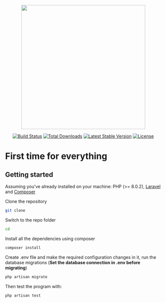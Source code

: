 <p align="center"><a href="https://laravel.com" target="_blank"><img src="https://raw.githubusercontent.com/laravel/art/master/logo-lockup/5%20SVG/2%20CMYK/1%20Full%20Color/laravel-logolockup-cmyk-red.svg" width="400"></a></p>

<p align="center">
<a href="https://travis-ci.org/laravel/framework"><img src="https://travis-ci.org/laravel/framework.svg" alt="Build Status"></a>
<a href="https://packagist.org/packages/laravel/framework"><img src="https://img.shields.io/packagist/dt/laravel/framework" alt="Total Downloads"></a>
<a href="https://packagist.org/packages/laravel/framework"><img src="https://img.shields.io/packagist/v/laravel/framework" alt="Latest Stable Version"></a>
<a href="https://packagist.org/packages/laravel/framework"><img src="https://img.shields.io/packagist/l/laravel/framework" alt="License"></a>
</p>

# First time for everything

## Getting started

Assuming you've already installed on your machine: PHP (>= 8.0.2), [Laravel](https://laravel.com) and [Composer](https://getcomposer.org)

Clone the repository

```bash
git clone
```

Switch to the repo folder

```bash
cd
```

Install all the dependencies using composer

```bash
composer install
```

Create .env file and make the required configuration changes in it, run the database migrations (**Set the database connection in .env before migrating**)

```bash
php artisan migrate
```

Then test the program with:

```bash
php artisan test
```

<!-- The Laravel sample project is now up and running! Access it at http://127.0.0.1:8000. -->
